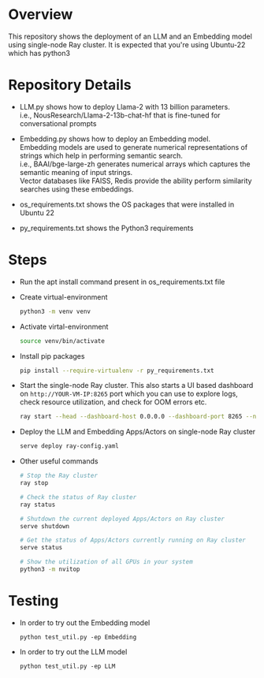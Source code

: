 # Overview

This repository shows the deployment of an LLM and an Embedding model using single-node Ray cluster.
It is expected that you're using Ubuntu-22 which has python3


# Repository Details

- LLM.py shows how to deploy Llama-2 with 13 billion parameters.  
i.e., NousResearch/Llama-2-13b-chat-hf that is fine-tuned for conversational prompts

- Embedding.py shows how to deploy an Embedding model.  
Embedding models are used to generate numerical representations of strings which help in performing semantic search.  
i.e., BAAI/bge-large-zh generates numerical arrays which captures the semantic meaning of input strings.  
Vector databases like FAISS, Redis provide the ability perform similarity searches using these embeddings.

- os_requirements.txt shows the OS packages that were installed in Ubuntu 22

- py_requirements.txt shows the Python3 requirements


# Steps

- Run the apt install command present in os_requirements.txt file

- Create virtual-environment  
   ```bash
   python3 -m venv venv
   ```

- Activate virtal-environment  
   ```bash
   source venv/bin/activate
   ```

- Install pip packages  
   ```bash
   pip install --require-virtualenv -r py_requirements.txt
   ```

- Start the single-node Ray cluster. This also starts a UI based dashboard on `http://YOUR-VM-IP:8265` port which you can use to explore logs, check resource utilization, and check for OOM errors etc.
  ```bash
  ray start --head --dashboard-host 0.0.0.0 --dashboard-port 8265 --num-cpus 4 --num-gpus 6
  ```

- Deploy the LLM and Embedding Apps/Actors on single-node Ray cluster
  ```bash
  serve deploy ray-config.yaml
  ```

- Other useful commands
  ```bash
  # Stop the Ray cluster
  ray stop

  # Check the status of Ray cluster
  ray status

  # Shutdown the current deployed Apps/Actors on Ray cluster
  serve shutdown

  # Get the status of Apps/Actors currently running on Ray cluster
  serve status

  # Show the utilization of all GPUs in your system
  python3 -m nvitop
  ```


# Testing

- In order to try out the Embedding model
  ```
  python test_util.py -ep Embedding
  ```

- In order to try out the LLM model
  ```
  python test_util.py -ep LLM
  ```